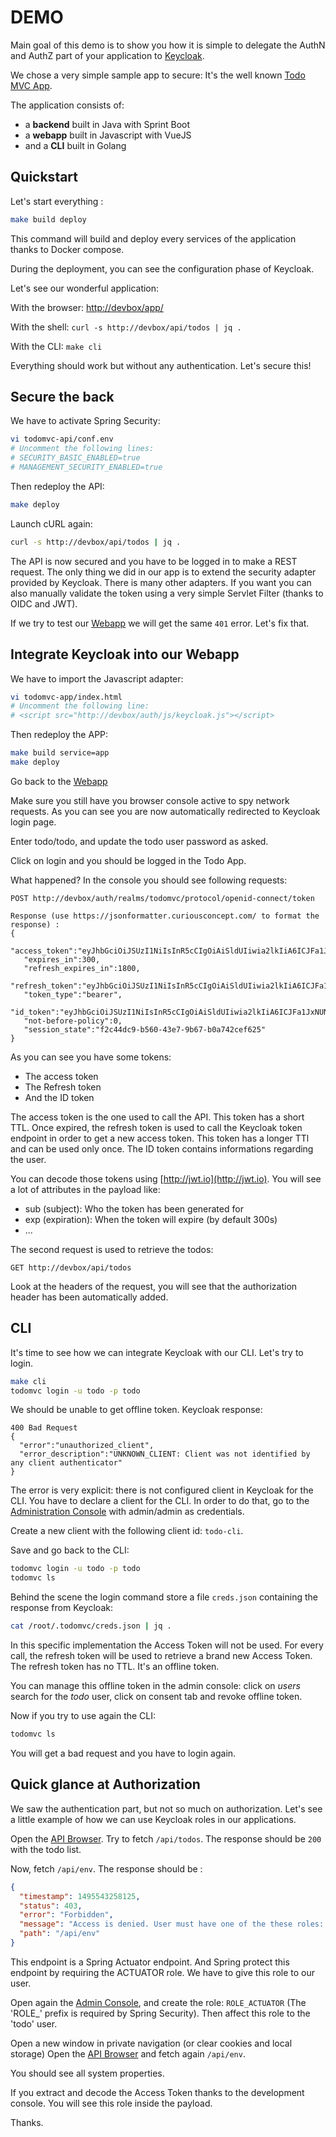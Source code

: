 # DEMO

Main goal of this demo is to show you how it is simple to delegate the
AuthN and AuthZ part of your application to [Keycloak](http://www.keycloak.org/).

We chose a very simple sample app to secure: It's the well known
[Todo MVC App](http://todomvc.com/).

The application consists of:

- a **backend** built in Java with Sprint Boot
- a **webapp** built in Javascript with VueJS
- and a **CLI** built in Golang

## Quickstart

Let's start everything :

```bash
make build deploy
```

This command will build and deploy every services of the application thanks to
Docker compose.

During the deployment, you can see the configuration phase of Keycloak.

Let's see our wonderful application:

With the browser: [http://devbox/app/](http://devbox/app)

With the shell: `curl -s http://devbox/api/todos | jq .`

With the CLI: `make cli`

Everything should work but without any authentication. Let's secure this!

## Secure the back

We have to activate Spring Security:

```bash
vi todomvc-api/conf.env
# Uncomment the following lines:
# SECURITY_BASIC_ENABLED=true
# MANAGEMENT_SECURITY_ENABLED=true
```

Then redeploy the API:

```bash
make deploy
```

Launch cURL again:

```bash
curl -s http://devbox/api/todos | jq .
```

The API is now secured and you have to be logged in to make a REST request.
The only thing we did in our app is to extend the security adapter provided by
Keycloak. There is many other adapters. If you want you can also manually
validate the token using a very simple Servlet Filter (thanks to OIDC and JWT).

If we try to test our [Webapp](http://devbox/app/) we will get the same `401`
error. Let's fix that.

## Integrate Keycloak into our Webapp

We have to import the Javascript adapter:

```bash
vi todomvc-app/index.html
# Uncomment the following line:
# <script src="http://devbox/auth/js/keycloak.js"></script>
```

Then redeploy the APP:

```bash
make build service=app
make deploy
```

Go back to the [Webapp](http://devbox/app/)

Make sure you still have you browser console active to spy network requests.
As you can see you are now automatically redirected to Keycloak login page.

Enter todo/todo, and update the todo user password as asked.

Click on login and you should be logged in the Todo App.

What happened? In the console you should see following requests:

```
POST http://devbox/auth/realms/todomvc/protocol/openid-connect/token

Response (use https://jsonformatter.curiousconcept.com/ to format the response) :
{
   "access_token":"eyJhbGciOiJSUzI1NiIsInR5cCIgOiAiSldUIiwia2lkIiA6ICJFa1JxNUN...",
   "expires_in":300,
   "refresh_expires_in":1800,
   "refresh_token":"eyJhbGciOiJSUzI1NiIsInR5cCIgOiAiSldUIiwia2lkIiA6ICJFa1JxNUN...",
   "token_type":"bearer",
   "id_token":"eyJhbGciOiJSUzI1NiIsInR5cCIgOiAiSldUIiwia2lkIiA6ICJFa1JxNUN6TDI...",
   "not-before-policy":0,
   "session_state":"f2c44dc9-b560-43e7-9b67-b0a742cef625"
}
```

As you can see you have some tokens:
- The access token
- The Refresh token
- And the ID token

The access token is the one used to call the API. This token has a short TTL.
Once expired, the refresh token is used to call the Keycloak token endpoint in
order to get a new access token. This token has a longer TTl and can be used
only once.
The ID token contains informations regarding the user.

You can decode those tokens using [http://jwt.io](http://jwt.io). You will see a
lot of attributes in the payload like:

- sub (subject): Who the token has been generated for
- exp (expiration): When the token will expire (by default 300s)
- ...

The second request is used to retrieve the todos:

```
GET http://devbox/api/todos
```

Look at the headers of the request, you will see that the authorization header
has been automatically added.

## CLI

It's time to see how we can integrate Keycloak with our CLI.
Let's try to login.


```bash
make cli
todomvc login -u todo -p todo
```

We should be unable to get offline token. Keycloak response:

```
400 Bad Request
{
  "error":"unauthorized_client",
  "error_description":"UNKNOWN_CLIENT: Client was not identified by any client authenticator"
}
```

The error is very explicit: there is not configured client in Keycloak for the
CLI.
You have to declare a client for the CLI. In order to do that, go to the
[Administration Console](http://devbox/auth) with admin/admin as credentials.

Create a new client with the following client id: `todo-cli`.

Save and go back to the CLI:

```bash
todomvc login -u todo -p todo
todomvc ls
```

Behind the scene the login command store a file `creds.json` containing the
response from Keycloak:

```bash
cat /root/.todomvc/creds.json | jq .
```

In this specific implementation the Access Token will not be used. For every
call, the refresh token will be used to retrieve a brand new Access Token.
The refresh token has no TTL. It's an offline token.

You can manage this offline token in the admin console:
click on *users* search for the *todo* user, click on consent tab and revoke
offline token.

Now if you try to use again the CLI:

```bash
todomvc ls
```

You will get a bad request and you have to login again.

## Quick glance at Authorization

We saw the authentication part, but not so much on authorization.
Let's see a little example of how we can use Keycloak roles in our applications.

Open the [API Browser](http://devbox/api/).
Try to fetch `/api/todos`. The response should be `200` with the todo list.

Now, fetch `/api/env`. The response should be :

```json
{
  "timestamp": 1495543258125,
  "status": 403,
  "error": "Forbidden",
  "message": "Access is denied. User must have one of the these roles: ACTUATOR",
  "path": "/api/env"
}
```

This endpoint is a Spring Actuator endpoint. And Spring protect this endpoint by
requiring the ACTUATOR role. We have to give this role to our user.

Open again the [Admin Console](http://devbox/auth/), and create the role:
`ROLE_ACTUATOR` (The 'ROLE_' prefix is required by Spring Security).
Then affect this role to the 'todo' user.

Open a new window in private navigation (or clear cookies and local storage)
Open the [API Browser](http://devbox/api/) and fetch again `/api/env`.

You should see all system properties.

If you extract and decode the Access Token thanks to the development console.
You will see this role inside the payload.


Thanks.
